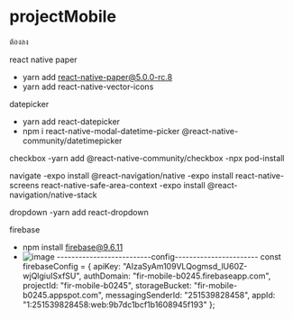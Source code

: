 # projectMobile

ต้องลง

react native paper
- yarn add react-native-paper@5.0.0-rc.8
- yarn add react-native-vector-icons

datepicker
- yarn add react-datepicker
- npm i react-native-modal-datetime-picker @react-native-community/datetimepicker

checkbox
-yarn add @react-native-community/checkbox
-npx pod-install

navigate
-expo install @react-navigation/native
-expo install react-native-screens react-native-safe-area-context
-expo install @react-navigation/native-stack

dropdown
-yarn add react-dropdown

firebase
- npm install firebase@9.6.11
- ![image](https://user-images.githubusercontent.com/73680333/201475048-1421a61e-054f-44ac-89df-71563d595b1d.png)
 --------------------------config-----------------------
const firebaseConfig = {
  apiKey: "AIzaSyAm109VLQogmsd_lU60Z-wjQlgiuISxfSU",
  authDomain: "fir-mobile-b0245.firebaseapp.com",
  projectId: "fir-mobile-b0245",
  storageBucket: "fir-mobile-b0245.appspot.com",
  messagingSenderId: "251539828458",
  appId: "1:251539828458:web:9b7dc1bcf1b1608945f193"
};

